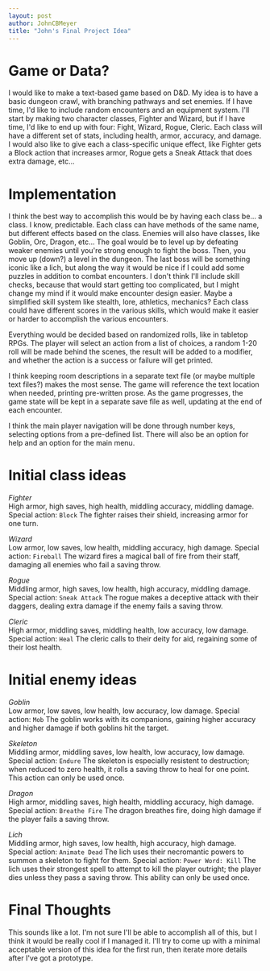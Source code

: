```yaml
---
layout: post
author: JohnCBMeyer
title: "John's Final Project Idea"
---
```


# Game or Data?
I would like to make a text-based game based on D&D. My idea is to have a basic
dungeon crawl, with branching pathways and set enemies. If I have time, I'd like
to include random encounters and an equipment system. I'll start by making two
character classes, Fighter and Wizard, but if I have time, I'd like to end up with
four: Fight, Wizard, Rogue, Cleric. Each class will have a different set of stats,
including health, armor, accuracy, and damage. I would also like to give each a
class-specific unique effect, like Fighter gets a Block action that increases armor,
Rogue gets a Sneak Attack that does extra damage, etc...

# Implementation
I think the best way to accomplish this would be by having each class be... a class.
I know, predictable. Each class can have methods of the same name, but different
effects based on the class. Enemies will also have classes, like Goblin, Orc, Dragon,
etc... The goal would be to level up by defeating weaker enemies until you're
strong enough to fight the boss. Then, you move up (down?) a level in the dungeon.
The last boss will be something iconic like a lich, but along the way it would be
nice if I could add some puzzles in addition to combat encounters. I don't think
I'll include skill checks, because that would start getting too complicated, but
I might change my mind if it would make encounter design easier. Maybe a simplified
skill system like stealth, lore, athletics, mechanics? Each class could have different
scores in the various skills, which would make it easier or harder to accomplish
the various encounters.

Everything would be decided based on randomized rolls, like in tabletop RPGs.
The player will select an action from a list of choices, a random 1-20 roll will
be made behind the scenes, the result will be added to a modifier, and whether the
action is a success or failure will get printed.

I think keeping room descriptions in a separate text file (or maybe multiple text
files?) makes the most sense. The game will reference the text location when needed,
printing pre-written prose. As the game progresses, the game state will be kept
in a separate save file as well, updating at the end of each encounter.

I think the main player navigation will be done through number keys, selecting 
options from a pre-defined list. There will also be an option for help and an option
for the main menu.

# Initial class ideas
*Fighter*</br>
High armor, high saves, high health, middling accuracy, middling damage.
Special action: `Block` The fighter raises their shield, increasing armor for one
turn.

*Wizard*</br>
Low armor, low saves, low health, middling accuracy, high damage.
Special action: `Fireball` The wizard fires a magical ball of fire from their
staff, damaging all enemies who fail a saving throw.

*Rogue*</br>
Middling armor, high saves, low health, high accuracy, middling damage.
Special action: `Sneak Attack` The rogue makes a deceptive attack with their
daggers, dealing extra damage if the enemy fails a saving throw.

*Cleric*</br>
High armor, middling saves, middling health, low accuracy, low damage.
Special action: `Heal` The cleric calls to their deity for aid, regaining some of
their lost health.

# Initial enemy ideas
*Goblin*</br>
Low armor, low saves, low health, low accuracy, low damage.
Special action: `Mob` The goblin works with its companions, gaining higher accuracy
and higher damage if both goblins hit the target.

*Skeleton*</br>
Middling armor, middling saves, low health, low accuracy, low damage.
Special action: `Endure` The skeleton is especially resistent to destruction; when
reduced to zero health, it rolls a saving throw to heal for one point. This action
can only be used once.

*Dragon*</br>
High armor, middling saves, high health, middling accuracy, high damage.
Special action: `Breathe Fire` The dragon breathes fire, doing high damage if the
player fails a saving throw.

*Lich*</br>
Middling armor, high saves, low health, high accuracy, high damage.
Special action: `Animate Dead` The lich uses their necromantic powers to summon
a skeleton to fight for them.
Special action: `Power Word: Kill` The lich uses their strongest spell to attempt
to kill the player outright; the player dies unless they pass a saving throw. This
ability can only be used once.

# Final Thoughts
This sounds like a lot. I'm not sure I'll be able to accomplish all of this, but
I think it would be really cool if I managed it. I'll try to come up with a minimal
acceptable version of this idea for the first run, then iterate more details after
I've got a prototype.
